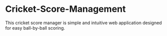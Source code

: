 # Cricket-Score-Management
This cricket score manager is simple and intuitive web application designed for easy ball-by-ball scoring.
